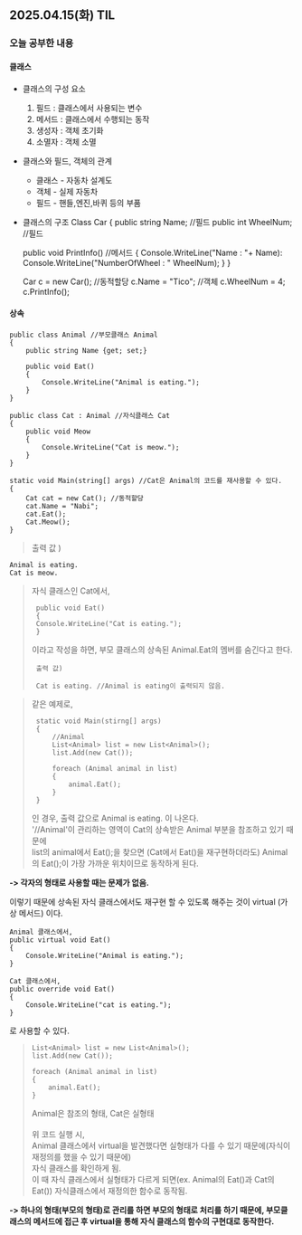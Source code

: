 ## 2025.04.15(화) TIL
### 오늘 공부한 내용
#### 클래스
* 클래스의 구성 요소
    1. 필드 : 클래스에서 사용되는 변수
    2. 메서드 : 클래스에서 수행되는 동작
    3. 생성자 : 객체 초기화
    4. 소멸자 : 객체 소멸

* 클래스와 필드, 객체의 관계
    * 클래스 - 자동차 설계도
    * 객체 - 실제 자동차
    * 필드 - 핸들,엔진,바퀴 등의 부품
 
* 클래스의 구조
  Class Car
  {
  public string Name; //필드
  public int WheelNum; //필드

  public void PrintInfo() //메서드
  {
  Console.WriteLine("Name : "+ Name):
  Console.WriteLine("NumberOfWheel : " WheelNum);
  }
  }

  Car c = new Car(); //동적할당
  c.Name = "Tico"; //객체
  c.WheelNum = 4;
  c.PrintInfo();

#### 상속

    public class Animal //부모클래스 Animal
    {
        public string Name {get; set;}
    
        public void Eat()
        {
            Console.WriteLine("Animal is eating.");
        }
    }
    
    public class Cat : Animal //자식클래스 Cat
    {
        public void Meow
        {
            Console.WriteLine("Cat is meow.");
        }
    }
    
    static void Main(string[] args) //Cat은 Animal의 코드를 재사용할 수 있다.
    {
        Cat cat = new Cat(); //동적할당
        cat.Name = "Nabi";
        cat.Eat();
        Cat.Meow();
    }

>    출력 값 )

    Animal is eating.
    Cat is meow.

> 자식 클래스인 Cat에서,
>
>      public void Eat()
>      {
>      Console.WriteLine("Cat is eating.");
>      }
>  
> 이라고 작성을 하면, 부모 클래스의 상속된 Animal.Eat의 멤버를 숨긴다고 한다.
>
>      출력 값)
>
>      Cat is eating. //Animal is eating이 출력되지 않음.

> 같은 예제로,
>
>      static void Main(stirng[] args)
>      {
>          //Animal
>          List<Animal> list = new List<Animal>();
>          list.Add(new Cat());
>          
>          foreach (Animal animal in list)
>          {
>              animal.Eat();
>          }
>      }
>
> 인 경우, 출력 값으로 Animal is eating. 이 나온다. <br>
> '//Animal'이 관리하는 영역이 Cat의 상속받은 Animal 부분을 참조하고 있기 때문에 <br>
> list의 animal에서 Eat();을 찾으면 (Cat에서 Eat()을 재구현하더라도) Animal의 Eat();이 가장 가까운 위치이므로 동작하게 된다. <br>

__-> 각자의 형태로 사용할 때는 문제가 없음.__

이렇기 때문에 상속된 자식 클래스에서도 재구현 할 수 있도록 해주는 것이 virtual (가상 메서드) 이다.

    Animal 클래스에서,
    public virtual void Eat()
    {
        Console.WriteLine("Animal is eating.");
    }
    
    Cat 클래스에서,
    public override void Eat()
    {
        Console.WriteLine("cat is eating.");
    }
로 사용할 수 있다.

>     List<Animal> list = new List<Animal>();
>     list.Add(new Cat());
>              
>     foreach (Animal animal in list)
>     {
>         animal.Eat();
>     }
>
> Animal은 참조의 형태, Cat은 실형태 <br>
> <br>
> 위 코드 실행 시, <br>
> Animal 클래스에서 virtual을 발견했다면 실형태가 다를 수 있기 때문에(자식이 재정의를 했을 수 있기 때문에) <br>
> 자식 클래스를 확인하게 됨. <br>
> 이 때 자식 클래스에서 실형태가 다르게 되면(ex. Animal의 Eat()과 Cat의 Eat()) 자식클래스에서 재정의한 함수로 동작됨. <br>

__-> 하나의 형태(부모의 형태)로 관리를 하면 부모의 형태로 처리를 하기 때문에, 부모클래스의 메서드에 접근 후 virtual을 통해 자식 클래스의 함수의 구현대로 동작한다.__
